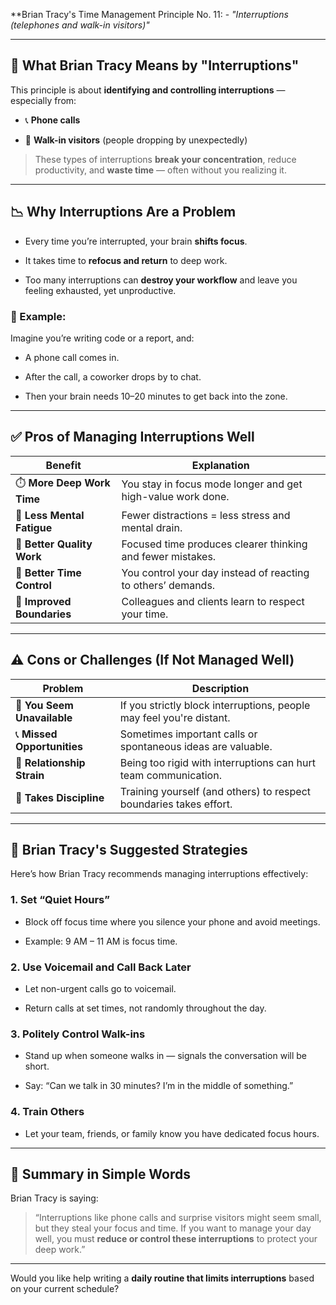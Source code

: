  **Brian Tracy's Time Management Principle No. 11: -
	  *"Interruptions (telephones and walk-in visitors)"*

---

## 🧠 **What Brian Tracy Means by "Interruptions"**

This principle is about **identifying and controlling interruptions** — especially from:

- 📞 **Phone calls**
    
- 🚪 **Walk-in visitors** (people dropping by unexpectedly)
    

> These types of interruptions **break your concentration**, reduce productivity, and **waste time** — often without you realizing it.

---

## 📉 **Why Interruptions Are a Problem**

- Every time you’re interrupted, your brain **shifts focus**.
    
- It takes time to **refocus and return** to deep work.
    
- Too many interruptions can **destroy your workflow** and leave you feeling exhausted, yet unproductive.
    

### 🔁 Example:

Imagine you’re writing code or a report, and:

- A phone call comes in.
    
- After the call, a coworker drops by to chat.
    
- Then your brain needs 10–20 minutes to get back into the zone.
    

---

## ✅ **Pros of Managing Interruptions Well**

|Benefit|Explanation|
|---|---|
|⏱️ **More Deep Work Time**|You stay in focus mode longer and get high-value work done.|
|🧘 **Less Mental Fatigue**|Fewer distractions = less stress and mental drain.|
|🎯 **Better Quality Work**|Focused time produces clearer thinking and fewer mistakes.|
|🧩 **Better Time Control**|You control your day instead of reacting to others’ demands.|
|📶 **Improved Boundaries**|Colleagues and clients learn to respect your time.|

---

## ⚠️ **Cons or Challenges (If Not Managed Well)**

|Problem|Description|
|---|---|
|🧱 **You Seem Unavailable**|If you strictly block interruptions, people may feel you're distant.|
|📞 **Missed Opportunities**|Sometimes important calls or spontaneous ideas are valuable.|
|🤝 **Relationship Strain**|Being too rigid with interruptions can hurt team communication.|
|🔧 **Takes Discipline**|Training yourself (and others) to respect boundaries takes effort.|

---

## 📌 **Brian Tracy's Suggested Strategies**

Here’s how Brian Tracy recommends managing interruptions effectively:

### 1. **Set “Quiet Hours”**

- Block off focus time where you silence your phone and avoid meetings.
    
- Example: 9 AM – 11 AM is focus time.
    

### 2. **Use Voicemail and Call Back Later**

- Let non-urgent calls go to voicemail.
    
- Return calls at set times, not randomly throughout the day.
    

### 3. **Politely Control Walk-ins**

- Stand up when someone walks in — signals the conversation will be short.
    
- Say: “Can we talk in 30 minutes? I’m in the middle of something.”
    

### 4. **Train Others**

- Let your team, friends, or family know you have dedicated focus hours.
    

---

## 🧠 **Summary in Simple Words**

Brian Tracy is saying:

> “Interruptions like phone calls and surprise visitors might seem small, but they steal your focus and time. If you want to manage your day well, you must **reduce or control these interruptions** to protect your deep work.”

---

Would you like help writing a **daily routine that limits interruptions** based on your current schedule?